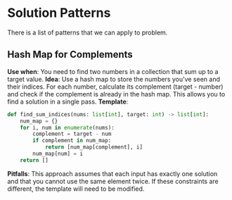 # Solution Patterns

There is a list of patterns that we can apply to problem.

## Hash Map for Complements

**Use when**: You need to find two numbers in a collection that sum up to a target value.
**Idea**: Use a hash map to store the numbers you've seen and their indices.
For each number, calculate its complement (target - number) and check
if the complement is already in the hash map. This allows you to find a solution
in a single pass.
**Template**:

```python
def find_sum_indices(nums: list[int], target: int) -> list[int]:
    num_map = {}
    for i, num in enumerate(nums):
        complement = target - num
        if complement in num_map:
            return [num_map[complement], i]
        num_map[num] = i
    return []
```

**Pitfalls**: This approach assumes that each input has exactly one solution and that you cannot use the same element twice. If these constraints are different, the template will need to be modified.
